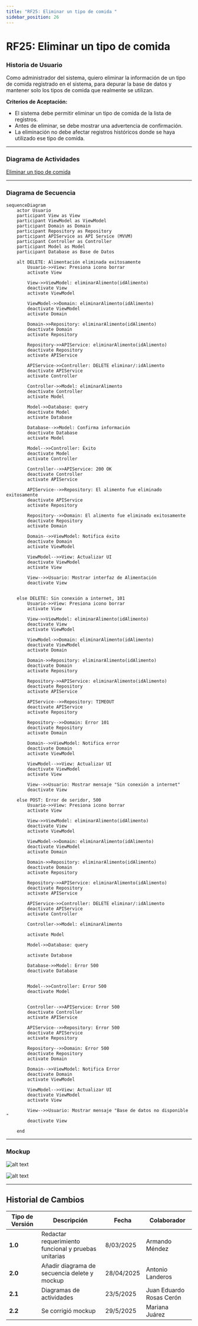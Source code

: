 ```yaml
---
title: "RF25: Eliminar un tipo de comida "  
sidebar_position: 26
---
```


# RF25: Eliminar un tipo de comida 


### Historia de Usuario
Como administrador del sistema, quiero eliminar la información de un tipo de comida registrado en el sistema, para depurar la base de datos y mantener solo los tipos de comida que realmente se utilizan.

  **Criterios de Aceptación:**
  - El sistema debe permitir eliminar un tipo de comida de la lista de registros.
  - Antes de eliminar, se debe mostrar una advertencia de confirmación.
  - La eliminación no debe afectar registros históricos donde se haya utilizado ese tipo de comida.
  
---

### Diagrama de Actividades

<a href="https://drive.google.com/file/d/1tJtklg8l7llueGMtv_O4ge13xw2nTME6/view?usp=sharing" target="_blank" rel="noopener noreferrer">Eliminar un tipo de comida</a>

---

### Diagrama de Secuencia

```mermaid
sequenceDiagram
    actor Usuario 
    participant View as View
    participant ViewModel as ViewModel
    participant Domain as Domain
    participant Repository as Repository
    participant APIService as API Service (MVVM)
    participant Controller as Controller
    participant Model as Model
    participant Database as Base de Datos    

    alt DELETE: Alimentación eliminada exitosamente
        Usuario->>View: Presiona icono borrar
        activate View

        View->>ViewModel: eliminarAlimento(idAlimento)
        deactivate View
        activate ViewModel

        ViewModel->>Domain: eliminarAlimento(idAlimento)
        deactivate ViewModel
        activate Domain

        Domain->>Repository: eliminarAlimento(idAlimento)
        deactivate Domain
        activate Repository

        Repository->>APIService: eliminarAlimento(idAlimento)
        deactivate Repository
        activate APIService

        APIService->>Controller: DELETE eliminar/:idAlimento
        deactivate APIService
        activate Controller

        Controller->>Model: eliminarAlimento
        deactivate Controller
        activate Model

        Model->>Database: query
        deactivate Model
        activate Database

        Database-->>Model: Confirma información
        deactivate Database
        activate Model

        Model-->>Controller: Éxito
        deactivate Model
        activate Controller

        Controller-->>APIService: 200 OK
        deactivate Controller
        activate APIService

        APIService-->>Repository: El alimento fue eliminado exitosamente
        deactivate APIService
        activate Repository

        Repository-->>Domain: El alimento fue eliminado exitosamente
        deactivate Repository
        activate Domain

        Domain-->>ViewModel: Notifica éxito
        deactivate Domain
        activate ViewModel

        ViewModel-->>View: Actualizar UI
        deactivate ViewModel
        activate View

        View-->>Usuario: Mostrar interfaz de Alimentación
        deactivate View
    

    else DELETE: Sin conexión a internet, 101
        Usuario->>View: Presiona icono borrar
        activate View

        View->>ViewModel: eliminarAlimento(idAlimento)
        deactivate View
        activate ViewModel

        ViewModel->>Domain: eliminarAlimento(idAlimento)
        deactivate ViewModel
        activate Domain

        Domain->>Repository: eliminarAlimento(idAlimento)
        deactivate Domain
        activate Repository

        Repository->>APIService: eliminarAlimento(idAlimento)
        deactivate Repository
        activate APIService

        APIService-->>Repository: TIMEOUT
        deactivate APIService
        activate Repository

        Repository-->>Domain: Error 101
        deactivate Repository
        activate Domain

        Domain-->>ViewModel: Notifica error
        deactivate Domain
        activate ViewModel

        ViewModel-->>View: Actualizar UI
        deactivate ViewModel
        activate View

        View-->>Usuario: Mostrar mensaje "Sin conexión a internet"
        deactivate View
        
    else POST: Error de seridor, 500
        Usuario->>View: Presiona icono borrar
        activate View

        View->>ViewModel: eliminarAlimento(idAlimento)
        deactivate View
        activate ViewModel

        ViewModel->>Domain: eliminarAlimento(idAlimento)
        deactivate ViewModel
        activate Domain

        Domain->>Repository: eliminarAlimento(idAlimento)
        deactivate Domain
        activate Repository

        Repository->>APIService: eliminarAlimento(idAlimento)
        deactivate Repository
        activate APIService

        APIService->>Controller: DELETE eliminar/:idAlimento
        deactivate APIService
        activate Controller

        Controller->>Model: eliminarAlimento
        
        activate Model

        Model->>Database: query  
     
        activate Database

        Database->>Model: Error 500  
        deactivate Database
        

        Model-->>Controller: Error 500
        deactivate Model
        

        Controller-->>APIService: Error 500
        deactivate Controller
        activate APIService

        APIService-->>Repository: Error 500
        deactivate APIService
        activate Repository

        Repository-->>Domain: Error 500
        deactivate Repository
        activate Domain

        Domain-->>ViewModel: Notifica Error
        deactivate Domain
        activate ViewModel

        ViewModel-->>View: Actualizar UI
        deactivate ViewModel
        activate View

        View-->>Usuario: Mostrar mensaje "Base de datos no disponible "
        deactivate View

    end

```

---

### Mockup

![alt text](<img/mockup2RF23.png>)

![alt text](<img/mockupRF25.png>)

---

## Historial de Cambios


| **Tipo de Versión** | **Descripción**                               | **Fecha** | **Colaborador**                 |
| ------------------- | --------------------------------------------- | --------- | ------------------------------- |
| **1.0**             | Redactar requerimiento funcional y pruebas unitarias  | 8/03/2025 | Armando Méndez|
| **2.0**             | Añadir diagrama de secuencia delete y mockup | 28/04/2025  | Antonio Landeros |
| **2.1**             | Diagramas de actividades   | 23/5/2025  | Juan Eduardo Rosas Cerón |
| **2.2**             | Se corrigió mockup  | 29/5/2025  | Mariana Juárez |